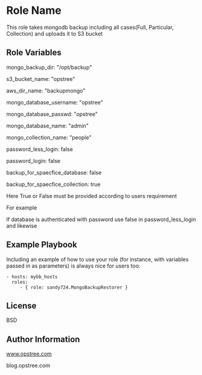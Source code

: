 Role Name
=========

This role takes mongodb backup including all cases(Full, Particular, Collection) and uploads it to S3 bucket


Role Variables
--------------
mongo_backup_dir: "/opt/backup"

s3_bucket_name: "opstree"

aws_dir_name: "backupmongo"

mongo_database_username: "opstree"

mongo_database_passwd: "opstree"

mongo_database_name: "admin"

mongo_collection_name: "people"

password_less_login: false

password_login: false

backup_for_spaecfice_database: false

backup_for_spaecfice_collection: true

Here True or False must be provided according to users requirement

For example

If database is authenticated with password use false in password_less_login and likewise

Example Playbook
----------------

Including an example of how to use your role (for instance, with variables passed in as parameters) is always nice for users too:

    - hosts: mybb_hosts
      roles:
         - { role: sandy724.MongoBackupRestorer }

License
-------

BSD

Author Information
------------------
www.opstree.com

blog.opstree.com


